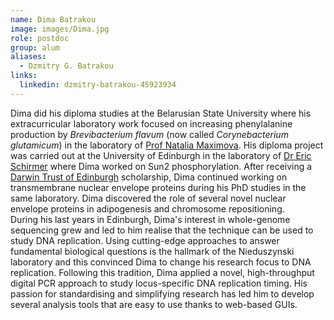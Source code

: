 ```yaml
---
name: Dima Batrakou
image: images/Dima.jpg
role: postdoc
group: alum
aliases:
  - Dzmitry G. Batrakou
links:
  linkedin: dzmitry-batrakou-45923934
---
```

Dima did his diploma studies at the Belarusian State University where his extracurricular laboratory work focused on increasing 
phenylalanine production by *Brevibacterium flavum* (now called *Corynebacterium glutamicum*) in the laboratory of
[Prof Natalia Maximova](http://www.bio.bsu.by/genetics/maximovanp_english.phtml).
His diploma project was carried out at the University of Edinburgh in the laboratory of [Dr Eric Schirmer](http://www.wcb.ed.ac.uk/research/schirmer) where Dima worked on Sun2 phosphorylation. After receiving a [Darwin Trust of Edinburgh](http://www.bshs.org.uk/the-darwin-trust-of-edinburgh-postgraduate-research-scholarship-in-the-history-or-philosophy-of-science-and-technology)
scholarship, Dima continued working on transmembrane nuclear envelope proteins during his PhD studies in the same laboratory. 
Dima discovered the role of several novel nuclear envelope proteins in adipogenesis and chromosome repositioning.  
During his last years in Edinburgh, Dima's interest in whole-genome sequencing grew and led to him realise that the technique 
can be used to study DNA replication. Using cutting-edge approaches to answer fundamental biological questions is the hallmark 
of the Nieduszynski laboratory and this convinced Dima to change his research focus to DNA replication. Following this tradition, 
Dima applied a novel, high-throughput digital PCR approach to study locus-specific DNA replication timing. His passion for standardising 
and simplifying research has led him to develop several analysis tools that are easy to use thanks to web-based GUIs.


